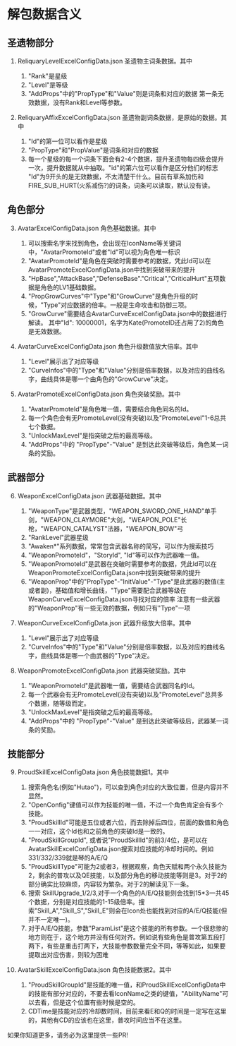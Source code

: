# 解包数据含义

## 圣遗物部分
1. ReliquaryLevelExcelConfigData.json
圣遗物主词条数据。其中
    1. "Rank"是星级
    2. "Level"是等级
    3. "AddProps"中的"PropType"和"Value"则是词条和对应的数据
第一条无效数据，没有Rank和Level等参数。

2. ReliquaryAffixExcelConfigData.json
圣遗物副词条数据，是原始的数据。其中
    1. "Id"的第一位可以看作是星级
    2. "PropType"和"PropValue"是词条和对应的数据
    3. 每一个星级的每一个词条下面会有2-4个数据，提升圣遗物每四级会提升一次，提升数据就从中抽取。"id"的第六位可以看作是区分他们的标志
"Id"为9开头的是无效数据，不太清楚干什么。目前有草系加伤和FIRE_SUB_HURT(火系减伤?)的词条，词条可以读取，默认没有读。

## 角色部分
3. AvatarExcelConfigData.json
角色基础数据。其中
    1. 可以搜索名字来找到角色，会出现在IconName等关键词中，"AvatarPromoteId"或者"Id"可以视为角色唯一标识
    2. "AvatarPromoteId"是角色在突破时需要参考的数据，凭此Id可以在AvatarPromoteExcelConfigData.json中找到突破带来的提升
    3. "HpBase","AttackBase","DefenseBase"."Critical","CriticalHurt"五项数据是角色的LV1基础数据。
    4. "PropGrowCurves"中"Type"和"GrowCurve"是角色升级的时候，"Type"对应数据的倍率。一般是生命攻击和防御三项。
    5. "GrowCurve"需要结合AvatarCurveExcelConfigData.json中的数据进行解读。
其中"Id": 10000001，名字为Kate(PromoteID还占用了2)的角色是无效数据。

4. AvatarCurveExcelConfigData.json
角色升级数值放大倍率。其中
    1. "Level"展示出了对应等级
    2. "CurveInfos"中的"Type"和"Value"分别是倍率数据，以及对应的曲线名字，曲线具体是哪一个由角色的"GrowCurve"决定。

5. AvatarPromoteExcelConfigData.json
角色突破奖励。其中
    1. "AvatarPromoteId"是角色唯一值，需要结合角色同名的Id。
    2. 每一个角色会有无PromoteLevel(没有突破)以及"PromoteLevel"1-6总共七个数据。
    3. "UnlockMaxLevel"是指突破之后的最高等级。
    4. "AddProps"中的 "PropType"-"Value" 是到达此突破等级后，角色某一词条的奖励。

## 武器部分
6. WeaponExcelConfigData.json
武器基础数据。其中
    1. "WeaponType"是武器类型，"WEAPON_SWORD_ONE_HAND"单手剑，"WEAPON_CLAYMORE"大剑，"WEAPON_POLE"长枪，"WEAPON_CATALYST"法器，"WEAPON_BOW"弓
    2. "RankLevel"武器星级
    3. "Awaken*"系列数据，常常包含武器名称的简写，可以作为搜索技巧
    4. "WeaponPromoteId"，"StoryId", "Id"等可以作为武器唯一值。
    5. "WeaponPromoteId"是武器在突破时需要参考的数据，凭此Id可以在WeaponPromoteExcelConfigData.json中找到突破带来的提升
    6. "WeaponProp"中的"PropType"-"InitValue"-"Type"是此武器的数值(主或者副)，基础值和增长曲线，"Type"需要配合武器等级在WeaponCurveExcelConfigData.json寻找对应的倍率
注意有一些武器的"WeaponProp"有一些无效的数据，例如只有"Type"一项

7. WeaponCurveExcelConfigData.json
武器升级放大倍率。其中
    1. "Level"展示出了对应等级
    2. "CurveInfos"中的"Type"和"Value"分别是倍率数据，以及对应的曲线名字，曲线具体是哪一个由武器的"Type"决定。

8. WeaponPromoteExcelConfigData.json
武器突破奖励。其中
    1. "WeaponPromoteId"是武器唯一值，需要结合武器同名的Id。
    2. 每一个武器会有无PromoteLevel(没有突破)以及"PromoteLevel"总共多个数据，随等级而定。
    3. "UnlockMaxLevel"是指突破之后的最高等级。
    4. "AddProps"中的 "PropType"-"Value" 是到达此突破等级后，武器某一词条的奖励。


## 技能部分
9. ProudSkillExcelConfigData.json
角色技能数据1。其中
    1. 搜索角色名(例如"Hutao")，可以查到角色对应的大致位置，但是内容并不显然。
    2. "OpenConfig"键值可以作为技能的唯一值，不过一个角色肯定会有多个技能。
    3. "ProudSkillId"可能是五位或者六位，而去除掉后四位，前面的数值和角色一一对应，这个Id也和之前角色的突破Id是一致的。
    4. "ProudSkillGroupId", 或者说"ProudSkillId"的前3/4位，是可以在AvatarSkillExcelConfigData.json搜索对应技能的冷却时间的。例如331/332/339就是琴的A/E/Q
    5. "ProudSkillType"可能为2或者3，根据观察，角色天赋和两个永久技能为2，剩余的普攻以及QE技能，以及部分角色的移动技能等则是3。对于2的部分确实比较麻烦，内容较为繁杂。对于2的解读见下一条。
    6. 搜索 SkillUpgrade_1/2/3,对于一个角色的A/E/Q技能则会找到15*3一共45个数据，分别是对应技能的1-15级倍率。搜索"Skill_A","Skill_S","Skill_E"则会在Icon处也能找到对应的A/E/Q技能(但并不一定唯一)。
    7. 对于A/E/Q技能，参数"ParamList"是这个技能的所有参数。一个很悲惨的地方则在于，这个地方并没有任何对齐。例如说有些角色是普攻第五段打两下，有些是重击打两下，大技能参数数量完全不同，等等如此，如果要提取出对应伤害，则较为困难

10. AvatarSkillExcelConfigData.json
角色技能数据2。其中
    1. "ProudSkillGroupId"是技能的唯一值，和ProudSkillExcelConfigData中的技能有部分对应的，不要去看IconName之类的键值，"AbilityName"可以去看，但是这个位置有些时候是空的。
    2. CDTime是技能对应的冷却数时间，目前来看E和Q的时间是一定写在这里的，其他有CD的应该也在这里，普攻时间应当不在这里。

如果你知道更多，请务必为这里提供一些PR!